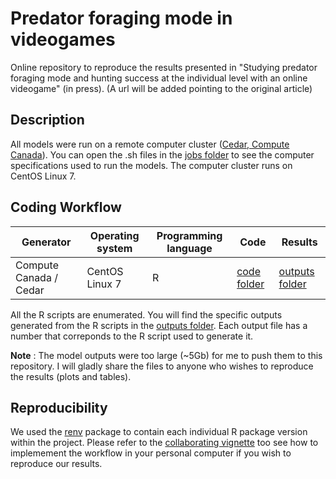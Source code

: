 # Predator foraging mode in videogames

Online repository to reproduce the results presented in "Studying predator foraging mode and hunting success at the individual level with an online videogame" (in press). (A url will be added pointing to the original article)

## Description

All models were run on a remote computer cluster ([Cedar, Compute Canada](https://docs.computecanada.ca/wiki/Cedar)). You can open the .sh files in the [jobs folder](./jobs) to see the computer specifications used to run the models. The computer cluster runs on CentOS Linux 7.

## Coding Workflow

| Generator | Operating system | Programming language | Code | Results |
| --------- | ---------------- | -------------------- | ---- | ------------ |
| Compute Canada / Cedar | CentOS Linux 7 | R | [code folder](./code) | [outputs folder](./outputs) |

All the R scripts are enumerated. You will find the specific outputs generated from the R scripts in the [outputs folder](./outputs). Each output file has a number that correponds to the R script used to generate it.

**Note** : The model outputs were too large (~5Gb) for me to push them to this repository. I will gladly share the files to anyone who wishes to reproduce the results (plots and tables).

## Reproducibility

We used the [renv](https://rstudio.github.io/renv/index.html) package to contain each individual R package version within the project. Please refer to the [collaborating vignette](https://rstudio.github.io/renv/articles/collaborating.html) too see how to implemement the workflow in your personal computer if you wish to reproduce our results.
